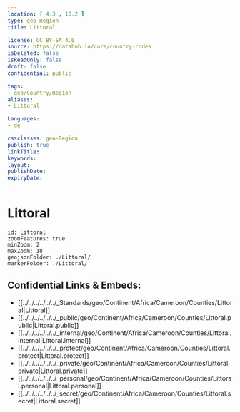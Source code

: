 ```yaml
---
location: [ 4.3 , 10.2 ] 
type: geo-Region
title: Littoral

license: CC BY-SA 4.0
source: https://datahub.io/core/country-codes
isDeleted: false
isReadOnly: false
draft: false
confidential: public

tags:
- geo/Country/Region
aliases:
- Littoral

Languages:
- de

cssclasses: geo-Region
publish: true
linkTitle: 
keywords: 
layout: 
publishDate: 
expiryDate: 
---
```


# Littoral

```leaflet
id: Littoral
zoomFeatures: true 
minZoom: 2 
maxZoom: 18
geojsonFolder: ./Littoral/
markerFolder: ./Littoral/
```


## Confidential Links & Embeds: 
- [[../../../../../../_Standards/geo/Continent/Africa/Cameroon/Counties/Littoral|Littoral]] 
- [[../../../../../../_public/geo/Continent/Africa/Cameroon/Counties/Littoral.public|Littoral.public]] 
- [[../../../../../../_internal/geo/Continent/Africa/Cameroon/Counties/Littoral.internal|Littoral.internal]] 
- [[../../../../../../_protect/geo/Continent/Africa/Cameroon/Counties/Littoral.protect|Littoral.protect]] 
- [[../../../../../../_private/geo/Continent/Africa/Cameroon/Counties/Littoral.private|Littoral.private]] 
- [[../../../../../../_personal/geo/Continent/Africa/Cameroon/Counties/Littoral.personal|Littoral.personal]] 
- [[../../../../../../_secret/geo/Continent/Africa/Cameroon/Counties/Littoral.secret|Littoral.secret]] 

